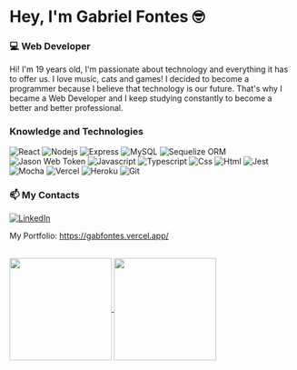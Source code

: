# Hey, I'm Gabriel Fontes 🤓

### 💻 Web Developer
  
  Hi! I'm 19 years old, I'm passionate about technology and everything it has to offer us. I love music, cats and games! I decided to become a programmer because I believe that technology is our future. That's why I became a Web Developer and I keep studying constantly to become a better and better professional.

<h3>Knowledge and Technologies</h3>
<div>
    <img alt="React" src="https://img.shields.io/badge/-React-45b8d8?style=for-the-badge&logo=react&logoColor=white" />
    <img alt="Nodejs" src="https://img.shields.io/badge/-Nodejs-43853d?style=for-the-badge&logo=Node.js&logoColor=white" />
    <img alt="Express" src="https://img.shields.io/badge/Express.js-404D59?style=for-the-badge" />
    <img alt="MySQL" src="https://img.shields.io/badge/MySQL-00000F?style=for-the-badge&logo=mysql&logoColor=white" />
    <img alt="Sequelize ORM" src="https://img.shields.io/badge/sequelize-323330?style=for-the-badge&logo=sequelize&logoColor=blue" />
    <img alt="Jason Web Token" src="https://img.shields.io/badge/json%20web%20tokens-323330?style=for-the-badge&logo=json-web-tokens&logoColor=pink" />
    <img alt="Javascript" src="https://img.shields.io/badge/JavaScript-F7DF1E?style=for-the-badge&logo=javascript&logoColor=black" />
    <img alt="Typescript" src="https://img.shields.io/badge/typescript-%23007ACC.svg?style=for-the-badge&logo=typescript&logoColor=white" />
    <img alt="Css" src="https://img.shields.io/badge/CSS3-1572B6?style=for-the-badge&logo=css3&logoColor=white" />
    <img alt="Html" src="https://img.shields.io/badge/HTML5-E34F26?style=for-the-badge&logo=html5&logoColor=white" />
    <img alt="Jest" src="https://img.shields.io/badge/-Jest-96737D?style=for-the-badge&logo=jest&logoColor=99425B" />
    <img alt="Mocha" src="https://img.shields.io/badge/mocha.js-323330?style=for-the-badge&logo=mocha&logoColor=Brown" />
    <img alt="Vercel" src="https://img.shields.io/badge/vercel-%23000000.svg?style=for-the-badge&logo=vercel&logoColor=white" />
    <img alt="Heroku" src="https://img.shields.io/badge/-Heroku-430098?style=for-the-badge&logo=heroku&logoColor=white" />
    <img alt="Git" src="https://img.shields.io/badge/-Git-F05032?style=for-the-badge&logo=git&logoColor=white" />
<div/>
  
### 📫 My Contacts
  [![LinkedIn](https://img.shields.io/badge/LinkedIn-0077B5?style=for-the-badge&logo=linkedin&logoColor=white)](https://www.linkedin.com/in/gabfontes/)
  <p>My Portfolio: <a href="https://gabfontes.vercel.app/">https://gabfontes.vercel.app/<a/><p/>
   <br>
 <a href="https://github.com/anuraghazra/github-readme-stats">
  <img height="180em" align="center" src="https://github-readme-stats.vercel.app/api?username=GabFontes&count_private=true&show_icons=true&theme=gotham" />
</a>
<a href="https://github.com/anuraghazra/convoychat">
  <img height="180em" align="center" src="https://github-readme-stats.vercel.app/api/top-langs/?username=GabFontes&layout=compact&theme=gotham" />
</a>
